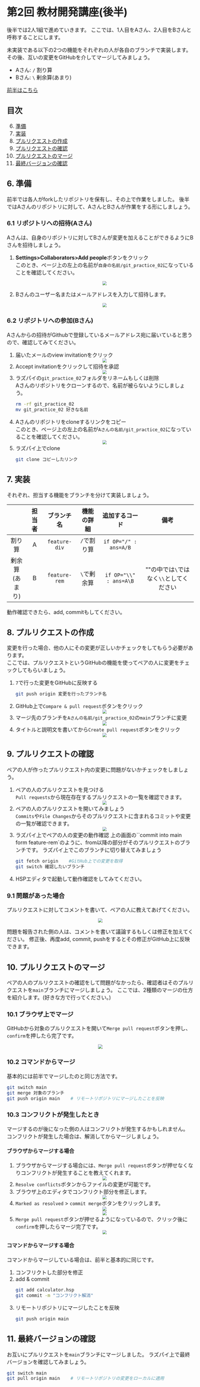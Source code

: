 # 第2回 教材開発講座(後半)
後半では2人1組で進めていきます。
ここでは、1人目をAさん、2人目をBさんと呼称することにします。

未実装である以下の2つの機能をそれぞれの人が各自のブランチで実装します。
その後、互いの変更をGitHubを介してマージしてみましょう。

- Aさん: `/` 割り算
- Bさん: `\` 剰余算(あまり)



[前半はこちら](./ex01.html)

## 目次

6. [準備](#6.-準備)
7. [実装](#7.-実装)
8. [プルリクエストの作成](#8.-プルリクエストの作成)
9. [プルリクエストの確認](#9.-プルリクエストの確認)
10. [プルリクエストのマージ](#10.-プルリクエストのマージ)
11. [最終バージョンの確認](#11.-最終バージョンの確認)

## 6. 準備
前半では各人がforkしたリポジトリを保有し、その上で作業をしました。
後半ではAさんのリポジトリに対して、AさんとBさんが作業をする形にしましょう。

### 6.1 リポジトリへの招待(Aさん)
Aさんは、自身のリポジトリに対してBさんが変更を加えることができるようにBさんを招待しましょう。

1. **Settings>Collaborators>Add people**ボタンをクリック  
    このとき、ページ上の左上の名前が`自身の名前/git_practice_02`になっていることを確認してください。
    
    <div style="text-align: center;">
        <img src="./img/invite01.png" style="zoom: 0.7;">
    </div>
2. Bさんのユーザー名またはメールアドレスを入力して招待します。
    <div style="text-align: center;">
        <img src="./img/invite02.png" style="zoom: 0.7;">
    </div>

### 6.2 リポジトリへの参加(Bさん)
Aさんからの招待がGithubで登録しているメールアドレス宛に届いていると思うので、確認してみてください。
1. 届いたメールのview invitationをクリック
    <div style="text-align: center;">
        <img src="./img/invite03.png" style="zoom: 0.7;">
    </div>
2. Accept invitationをクリックして招待を承認
    <div style="text-align: center;">
        <img src="./img/invite04.png" style="zoom: 0.7;">
    </div>
3. ラズパイの`git_practice_02`フォルダをリネームもしくは削除  
    Aさんのリポジトリをクローンするので、名前が被らないようにしましょう。
    ```bash
    rm -rf git_practice_02
    mv git_practice_02 好きな名前
    ```
4. Aさんのリポジトリをcloneするリンクをコピー  
    このとき、ページ上の左上の名前が`Aさんの名前/git_practice_02`になっていることを確認してください。
    <div style="text-align: center;">
        <img src="./img/invite05.png" style="zoom: 0.7;">
    </div>
5. ラズパイ上でclone
    ```bash
    git clone コピーしたリンク
    ```

## 7. 実装
それぞれ、担当する機能をブランチを分けて実装しましょう。

||担当者|ブランチ名|機能の詳細|追加するコード|備考|
|:--:|:--:|:--:|:--:|:--:|:--:|
|割り算|A|`feature-div`|`/`で割り算|`if OP="/" : ans=A/B`||
|剰余算<br>(あまり)|B|`feature-rem`|`\`で剰余算|`if OP="\\" : ans=A\B`|""の中では`\`ではなく`\\`としてください|

動作確認できたら、add, commitもしてください。

## 8. プルリクエストの作成
変更を行った場合、他の人にその変更が正しいかチェックをしてもらう必要があります。  
ここでは、プルリクエストというGitHubの機能を使ってペアの人に変更をチェックしてもらいましょう。

1. `7`で行った変更をGitHubに反映する
    ```bash
    git push origin 変更を行ったブランチ名
    ```
2. GitHub上で`Compare & pull request`ボタンをクリック
    <div style="text-align: center;">
        <img src="./img/pr01.png" style="zoom: 0.7;">
    </div>
3. マージ先のブランチを`Aさんの名前/git_practice_02`の`main`ブランチに変更
    <div style="text-align: center;">
        <img src="./img/pr02.png" style="zoom: 0.7;">
    </div>
4. タイトルと説明文を書いてから`Create pull request`ボタンをクリック
    <div style="text-align: center;">
        <img src="./img/pr03.png" style="zoom: 0.7;">
    </div>
    

## 9. プルリクエストの確認
ペアの人が作ったプルリクエスト内の変更に問題がないかチェックをしましょう。

1. ペアの人のプルリクエストを見つける  
    `Pull requests`から現在存在するプルリクエストの一覧を確認できます。
    <div style="text-align: center;">
        <img src="./img/pr04.png" style="zoom: 0.7;">
    </div>
2. ペアの人のプルリクエストを開いてみましょう  
    `Commits`や`File Changes`からそのプルリクエストに含まれるコミットや変更の一覧が確認できます。
    <div style="text-align: center;">
        <img src="./img/pr05.png" style="zoom: 0.7;">
    </div>
3. ラズパイ上でペアの人の変更の動作確認
    上の画面の``commit into main form feature-rem`のように、from以降の部分がそのプルリクエストのブランチです。
    ラズパイ上でこのブランチに切り替えてみましょう
    ```bash
    git fetch origin    #GitHub上での変更を取得
    git switch 確認したいブランチ
    ```
4. HSPエディタで起動して動作確認をしてみてください。

### 9.1 問題があった場合
プルリクエストに対してコメントを書いて、ペアの人に教えてあげてください。
<div style="text-align: center;">
    <img src="./img/pr06.png" style="zoom: 0.7;">
</div>

問題を報告された側の人は、コメントを書いて議論するもしくは修正を加えてください。
修正後、再度add, commit, pushをするとその修正がGitHub上に反映できます。

## 10. プルリクエストのマージ
ペアの人のプルリクエストの確認をして問題がなかったら、確認者はそのプルリクエストを`main`ブランチにマージしましょう。
ここでは、2種類のマージの仕方を紹介します。(好きな方で行ってください。)

### 10.1 ブラウザ上でマージ
GitHubから対象のプルリクエストを開いて`Merge pull request`ボタンを押し、`confirm`を押したら完了です。
<div style="text-align: center;">
    <img src="./img/pr05.png" style="zoom: 0.7;">
</div>

### 10.2 コマンドからマージ
基本的には前半でマージしたのと同じ方法です。
```bash
git switch main
git merge 対象のブランチ
git push origin main    # リモートリポジトリにマージしたことを反映
```

### 10.3 コンフリクトが発生したとき
マージするのが後になった側の人はコンフリクトが発生するかもしれません。
コンフリクトが発生した場合は、解消してからマージしましょう。

#### ブラウザからマージする場合
1. ブラウザからマージする場合には、`Merge pull request`ボタンが押せなくなりコンフリクトが発生することを教えてくれます。
    <div style="text-align: center;">
        <img src="./img/pr07.png" style="zoom: 0.7;">
    </div>
2. `Resolve conflicts`ボタンからファイルの変更が可能です。
3.  ブラウザ上のエディタでコンフリクト部分を修正します。
    <div style="text-align: center;">
        <img src="./img/pr08.png" style="zoom: 0.7;">
    </div>
4. `Marked as resolved` > `commit merge`ボタンをクリックします。
    <div style="text-align: center;">
        <img src="./img/pr09.png" style="zoom: 0.7;">
    </div>
    <div style="text-align: center;">
        <img src="./img/pr10.png" style="zoom: 0.7;">
    </div>
5. `Merge pull request`ボタンが押せるようになっているので、クリック後に`confirm`を押したらマージ完了です。
    <div style="text-align: center;">
        <img src="./img/pr11.png" style="zoom: 0.7;">
    </div>


#### コマンドからマージする場合
コマンドからマージしている場合は、前半と基本的に同じです。
1. コンフリクトした部分を修正
2. add & commit
    ```bash
    git add calculator.hsp
    git commit -m "コンフリクト解消"
    ```
3. リモートリポジトリにマージしたことを反映
    ```bash
    git push origin main
    ```

## 11. 最終バージョンの確認
お互いにプルリクエストを`main`ブランチにマージしました。
ラズパイ上で最終バージョンを確認してみましょう。

```bash
git switch main
git pull origin main    # リモートリポジトリの変更をローカルに適用
```